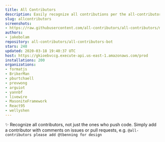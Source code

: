 ```yaml
---
title: All Contributors
description: Easily recognize all contributions per the all-contributors spec
slug: allcontributors
screenshots:
- https://raw.githubusercontent.com/all-contributors/all-contributors/master/docs/assets/bot-usage.png
authors:
- jakebolam
repository: all-contributors/all-contributors-bot
stars: 248
updated: 2020-03-18 19:40:37 UTC
host: https://gkioebvccg.execute-api.us-east-1.amazonaws.com/prod
installations: 200
organizations:
- formatjs
- BrikerMan
- pburtchaell
- prevwong
- arguiot
- yannbf
- livewire
- MasoniteFramework
- React95
- wellyshen
---
```


✨ Recognize all contributors, not just the ones who push code. Simply add a contributor with comments on issues or pull requests, e.g. `@all-contributors please add @tbenning for design`
